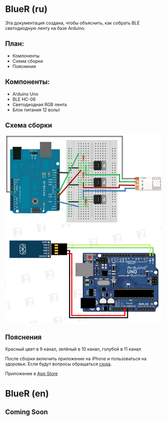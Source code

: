 # BlueR (ru)

Эта документация создана, чтобы объяснить, как собрать BLE светодиодную ленту на базе Arduino. 

## План:

* Компоненты 
* Схема сборки
* Пояснения


## Компоненты:

* Arduino Uno 
* BLE HC-06
* Светодиодная RGB лента 
* Блок питания 12 вольт

## Схема сборки 

![](https://github.com/EagleEYErus/BlueR/blob/Files/beginner61-12.png)
![](https://github.com/EagleEYErus/BlueR/blob/Files/bluetooth_module_HC-06.jpg)

## Пояснения 

Красный цвет в 9 канал, зелёный в 10 канал, голубой в 11 канал 

После сборки включить приложение на iPhone и пользоваться на здоровье. Если будут вопросы обращаться [сюда](https://vk.com/blue_r).

Приложение в [App Store](https://appsto.re/ru/JtyDcb.i)

# BlueR (en)

## Coming Soon
